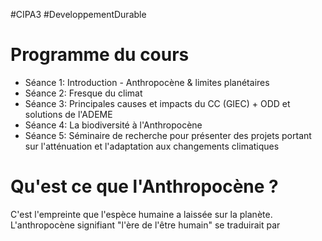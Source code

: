 #CIPA3 #DeveloppementDurable
# Programme du cours
- Séance 1: Introduction - Anthropocène & limites planétaires
- Séance 2: Fresque du climat
- Séance 3: Principales causes et impacts du CC (GIEC) + ODD et solutions de l'ADEME
- Séance 4: La biodiversité à l'Anthropocène
- Séance 5: Séminaire de recherche pour présenter des projets portant sur l'atténuation et l'adaptation aux changements climatiques

# Qu'est ce que l'Anthropocène ?
C'est l'empreinte que l'espèce humaine a laissée sur la planète. L'anthropocène signifiant "l'ère de l'être humain" se traduirait par 